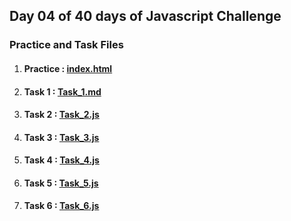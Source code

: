 ## Day 04 of 40 days of Javascript Challenge
### Practice and Task Files
1. #### Practice : [index.html](./index.html)
2. #### Task 1 : [Task_1.md](./Scripts/Task_1.md)
3. #### Task 2 : [Task_2.js](./Scripts/Task_2.js)
4. #### Task 3 : [Task_3.js](./Scripts/Task_3.js)
5. #### Task 4 : [Task_4.js](./Scripts/Task_4.js)
6. #### Task 5 : [Task_5.js](./Scripts/Task_5.js)
7. #### Task 6 : [Task_6.js](./Scripts/Task_6.js)